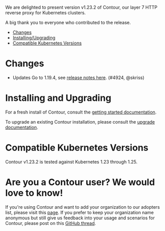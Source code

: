 We are delighted to present version v1.23.2 of Contour, our layer 7 HTTP reverse proxy for Kubernetes clusters.

A big thank you to everyone who contributed to the release.

- [Changes](#changes)
- [Installing/Upgrading](#installing-and-upgrading)
- [Compatible Kubernetes Versions](#compatible-kubernetes-versions)


# Changes
- Updates Go to 1.19.4, see [release notes here](https://go.dev/doc/devel/release#go1.19.minor). (#4924, @skriss)


# Installing and Upgrading

For a fresh install of Contour, consult the [getting started documentation](https://projectcontour.io/getting-started/).

To upgrade an existing Contour installation, please consult the [upgrade documentation](https://projectcontour.io/resources/upgrading/).


# Compatible Kubernetes Versions

Contour v1.23.2 is tested against Kubernetes 1.23 through 1.25.


# Are you a Contour user? We would love to know!
If you're using Contour and want to add your organization to our adopters list, please visit this [page](https://github.com/projectcontour/contour/blob/master/ADOPTERS.md). If you prefer to keep your organization name anonymous but still give us feedback into your usage and scenarios for Contour, please post on this [GitHub thread](https://github.com/projectcontour/contour/issues/1269).
